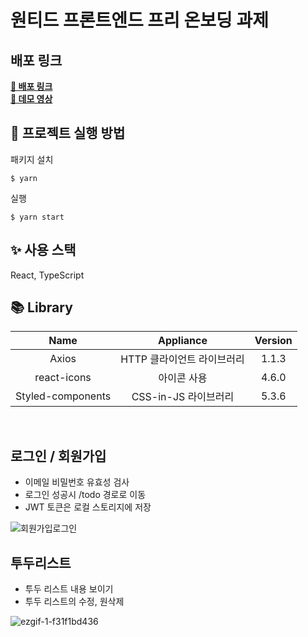 # 원티드 프론트엔드 프리 온보딩 과제

## 배포 링크
[**🔗 배포 링크**](https://wanted-todo.vercel.app/)
</br>
[**🔗 데모 영상**](https://youtu.be/CeArnYo3Tnk/)

## 💭 프로젝트 실행 방법
패키지 설치 

```
$ yarn 
```
실행
```
$ yarn start
````

## ✨ 사용 스택
React, TypeScript 

## 📚 Library
|Name|Appliance|Version|
|:---:|:---:|:---:|
|Axios|HTTP 클라이언트 라이브러리|1.1.3|
|react-icons|아이콘 사용|4.6.0|
|Styled-components|CSS-in-JS 라이브러리|5.3.6|

<br />

## 로그인 / 회원가입
- 이메일 비밀번호 유효성 검사
- 로그인 성공시 /todo 경로로 이동
- JWT 토큰은 로컬 스토리지에 저장

![회원가입로그인](https://user-images.githubusercontent.com/77870077/196666709-8aa0897f-793a-4a9e-a5d9-6d6f7ab3c5d2.gif)

## 투두리스트
- 투두 리스트 내용 보이기
- 투두 리스트의 수정, 원삭제 

![ezgif-1-f31f1bd436](https://user-images.githubusercontent.com/77870077/196673906-649fdb26-f918-4b51-9d7a-08878d53f133.gif)

